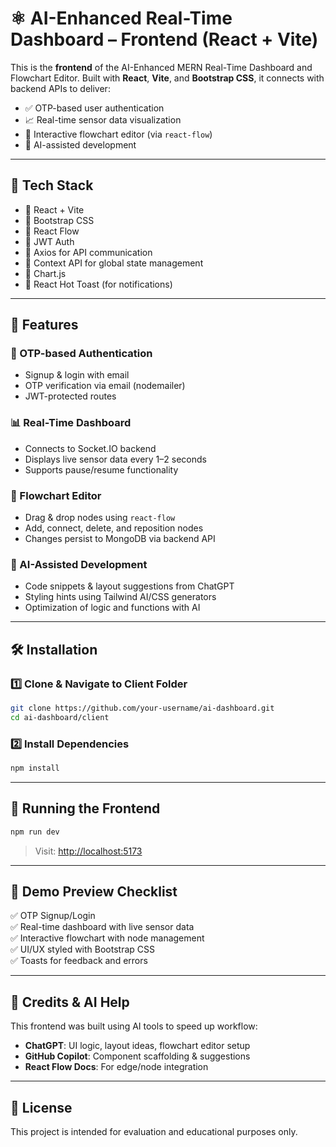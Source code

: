 # ⚛️ AI-Enhanced Real-Time Dashboard – Frontend (React + Vite)

This is the **frontend** of the AI-Enhanced MERN Real-Time Dashboard and Flowchart Editor. Built with **React**, **Vite**, and **Bootstrap CSS**, it connects with backend APIs to deliver:

- ✅ OTP-based user authentication  
- 📈 Real-time sensor data visualization  
- 🧠 Interactive flowchart editor (via `react-flow`)  
- 🤖 AI-assisted development

---

## 🚀 Tech Stack

- 🔹 React + Vite
- 🔹 Bootstrap CSS
- 🔹 React Flow
- 🔹 JWT Auth
- 🔹 Axios for API communication
- 🔹 Context API for global state management
- 🔹 Chart.js
- 🔹 React Hot Toast (for notifications)

---

## 🔐 Features

### 🔑 OTP-based Authentication
- Signup & login with email
- OTP verification via email (nodemailer)
- JWT-protected routes

### 📊 Real-Time Dashboard
- Connects to Socket.IO backend
- Displays live sensor data every 1–2 seconds
- Supports pause/resume functionality

### 🧩 Flowchart Editor
- Drag & drop nodes using `react-flow`
- Add, connect, delete, and reposition nodes
- Changes persist to MongoDB via backend API

### 🤖 AI-Assisted Development
- Code snippets & layout suggestions from ChatGPT
- Styling hints using Tailwind AI/CSS generators
- Optimization of logic and functions with AI

---

## 🛠️ Installation

### 1️⃣ Clone & Navigate to Client Folder

```bash
git clone https://github.com/your-username/ai-dashboard.git
cd ai-dashboard/client
```

### 2️⃣ Install Dependencies

```bash
npm install
```

---


## 🧪 Running the Frontend

```bash
npm run dev
```

> Visit: [http://localhost:5173](http://localhost:5173)

---

## 📸 Demo Preview Checklist

✅ OTP Signup/Login  
✅ Real-time dashboard with live sensor data  
✅ Interactive flowchart with node management  
✅ UI/UX styled with Bootstrap CSS  
✅ Toasts for feedback and errors  

---

## 🤖 Credits & AI Help

This frontend was built using AI tools to speed up workflow:

- **ChatGPT**: UI logic, layout ideas, flowchart editor setup
- **GitHub Copilot**: Component scaffolding & suggestions
- **React Flow Docs**: For edge/node integration

---

## 📄 License

This project is intended for evaluation and educational purposes only.
